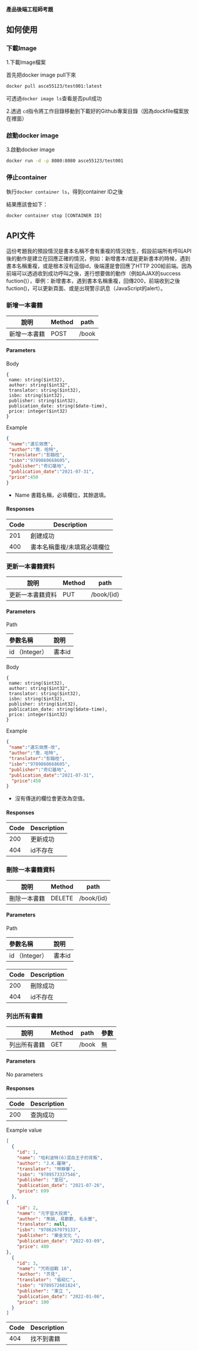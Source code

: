 #### 產品後端工程師考題



## 如何使用

### 下載Image

1.下載Image檔案

首先把docker image pull下來

```bash
docker pull asce55123/test001:latest
```

可透過`docker image ls`查看是否pull成功



2.透過 `cd`指令將工作目錄移動到下載好的Github專案目錄（因為dockfile檔案放在裡面）

### 啟動docker image

3.啟動docker image

```bash
docker run -d -p 8080:8080 asce55123/test001
```



### 停止container

執行`docker container ls`，得到container ID之後

結果應該會如下：

```bash
docker container stop [CONTAINER ID]
```



## API文件

這份考題我的預設情況是書本名稱不會有重複的情況發生，假設前端所有呼叫API後的動作是建立在回應正確的情況，例如：新增書本/或是更新書本的時候，遇到書本名稱重複，或是根本沒有這個id，後端還是會回應了HTTP 200給前端。因為前端可以透過收到成功呼叫之後，進行想要做的動作（例如AJAX的success fuction()），舉例：新增書本，遇到書本名稱重複，回傳200，前端收到之後fuction()，可以更新頁面、或是出現警示訊息（JavaScript的alert）。



### 新增一本書籍

| 說明         | Method | path  |
| ------------ | ------ | ----- |
| 新增一本書籍 | POST   | /book |

#### Parameters

Body

```
{
 name: string($int32),
 author: string($int32",
 translator: string($int32),
 isbn: string($int32),
 publisher: string($int32),
 publication_date: string($date-time),
 price:	integer($int32)
}
```

Example

```json
{
 "name":"遺忘效應",
 "author":"喬．哈特",
 "translator":"彭臨桂",
 "isbn":"9789860668605",
 "publisher":"奇幻基地",
 "publication_date":"2021-07-31",
 "price":450
}
```

- Name 書籍名稱，必填欄位，其餘選填。



#### Responses

| Code | Description                 |
| ---- | --------------------------- |
| 201  | 創建成功                    |
| 400  | 書本名稱重複/未填寫必填欄位 |





### 更新一本書籍資料

| 說明             | Method | path       |
| ---------------- | ------ | ---------- |
| 更新一本書籍資料 | PUT    | /book/{id} |

#### Parameters

Path

| 參數名稱       | 說明   |
| :------------- | :----- |
| id （Integer） | 書本id |

Body

```
{
 name: string($int32),
 author: string($int32",
 translator: string($int32),
 isbn: string($int32),
 publisher: string($int32),
 publication_date: string($date-time),
 price:	integer($int32)
}
```

Example

```json
{
 "name":"遺忘效應-改",
 "author":"喬．哈特",
 "translator":"彭臨桂",
 "isbn":"9789860668605",
 "publisher":"奇幻基地",
 "publication_date":"2021-07-31",
  "price":450
}
```

- 沒有傳送的欄位會更改為空值。

#### Responses

| Code | Description |
| ---- | ----------- |
| 200  | 更新成功    |
| 404  | id不存在    |



### 刪除一本書籍資料

| 說明         | Method | path       |
| ------------ | ------ | ---------- |
| 刪除一本書籍 | DELETE | /book/{id} |

#### Parameters

Path

| 參數名稱       | 說明   |
| :------------- | :----- |
| id （Integer） | 書本id |

#### 

| Code | Description |
| ---- | ----------- |
| 200  | 刪除成功    |
| 404  | id不存在    |



### 列出所有書籍

| 說明         | Method | path  | 參數 |
| ------------ | ------ | ----- | ---- |
| 列出所有書籍 | GET    | /book | 無   |



#### Parameters

No parameters

#### Responses

| Code | Description |
| ---- | ----------- |
| 200  | 查詢成功    |

Example value

```json
[
  {
    "id": 1,
    "name": "哈利波特(6)混血王子的背叛",
    "author": "J.K.羅琳",
    "translator": "林靜華",
    "isbn": "9789573337546",
    "publisher": "皇冠",
    "publication_date": "2021-07-26",
    "price": 699
  },
{
    "id": 2,
    "name": "元宇宙大投資",
    "author": "焦娟, 易歡歡, 毛永豐",
    "translator": null,
    "isbn": "9786267079133",
    "publisher": "樂金文化 ",
    "publication_date": "2022-03-09",
    "price": 480
},
  {
    "id": 3,
    "name": "咒術迴戰 18",
    "author": "芥見",
    "translator": "張紹仁",
    "isbn": "9789572681824",
    "publisher": "東立 ",
    "publication_date": "2022-01-06",
    "price": 100
  }
]
```



| Code | Description |
| ---- | ----------- |
| 404  | 找不到書籍  |